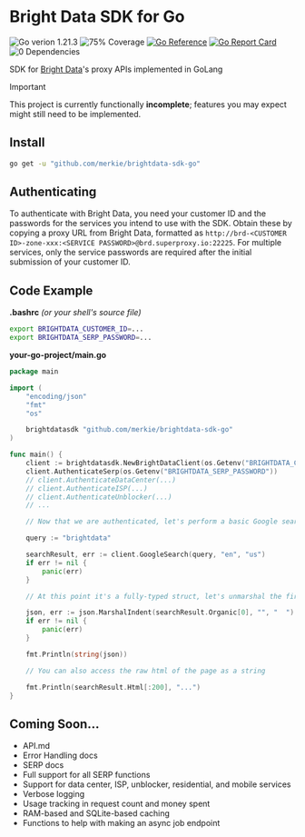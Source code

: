 # Bright Data SDK for Go

![Go verion 1.21.3](https://img.shields.io/badge/Go-1.21.3-blue)
![75% Coverage](https://img.shields.io/badge/Test_Coverage-75%25-yellow)
[![Go Reference](https://pkg.go.dev/badge/github.com/merkie/brightdata-sdk-go.svg)](https://pkg.go.dev/github.com/merkie/brightdata-sdk-go)
[![Go Report Card](https://goreportcard.com/badge/github.com/merkie/brightdata-sdk-go)](https://goreportcard.com/report/github.com/merkie/brightdata-sdk-go)
![0 Dependencies](https://img.shields.io/badge/Dependencies-0-blue)

SDK for [Bright Data](https://brightdata.com/)'s proxy APIs implemented in GoLang

> [!IMPORTANT]
> This project is currently functionally **incomplete**; features you may expect might still need to be implemented.

## Install

```bash
go get -u "github.com/merkie/brightdata-sdk-go"
```

## Authenticating

To authenticate with Bright Data, you need your customer ID and the passwords for the services you intend to use with the SDK. Obtain these by copying a proxy URL from Bright Data, formatted as `http://brd-<CUSTOMER ID>-zone-xxx:<SERVICE PASSWORD>@brd.superproxy.io:22225`. For multiple services, only the service passwords are required after the initial submission of your customer ID.

## Code Example

**.bashrc** *(or your shell's source file)*
```bash
export BRIGHTDATA_CUSTOMER_ID=...
export BRIGHTDATA_SERP_PASSWORD=...
```

**your-go-project/main.go**
```go
package main

import (
	"encoding/json"
	"fmt"
	"os"

	brightdatasdk "github.com/merkie/brightdata-sdk-go"
)

func main() {
	client := brightdatasdk.NewBrightDataClient(os.Getenv("BRIGHTDATA_CUSTOMER_ID"))
	client.AuthenticateSerp(os.Getenv("BRIGHTDATA_SERP_PASSWORD"))
	// client.AuthenticateDataCenter(...)
	// client.AuthenticateISP(...)
	// client.AuthenticateUnblocker(...)
	// ...

	// Now that we are authenticated, let's perform a basic Google search for "brightdata"

	query := "brightdata"

	searchResult, err := client.GoogleSearch(query, "en", "us")
	if err != nil {
		panic(err)
	}

	// At this point it's a fully-typed struct, let's unmarshal the first result and print it

	json, err := json.MarshalIndent(searchResult.Organic[0], "", "  ")
	if err != nil {
		panic(err)
	}

	fmt.Println(string(json))

	// You can also access the raw html of the page as a string

	fmt.Println(searchResult.Html[:200], "...")
}
```

## Coming Soon...
* API.md
* Error Handling docs
* SERP docs
* Full support for all SERP functions
* Support for data center, ISP, unblocker, residential, and mobile services
* Verbose logging
* Usage tracking in request count and money spent
* RAM-based and SQLite-based caching
* Functions to help with making an async job endpoint
